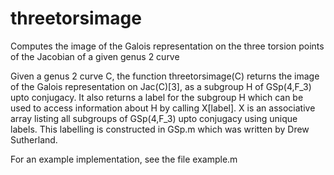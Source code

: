 # threetorsimage
Computes the image of the Galois representation on the three torsion points of the Jacobian of a given genus 2 curve

Given a genus 2 curve C, the function threetorsimage(C) returns the image of the Galois representation on Jac(C)[3], 
as a subgroup H of GSp(4,F_3) upto conjugacy. It also returns a label for the subgroup H which can be used to access 
information about H by calling X[label]. X is an associative array listing all subgroups of GSp(4,F_3) upto conjugacy
using unique labels. This labelling is constructed in GSp.m which was written by Drew Sutherland.

For an example implementation, see the file example.m
